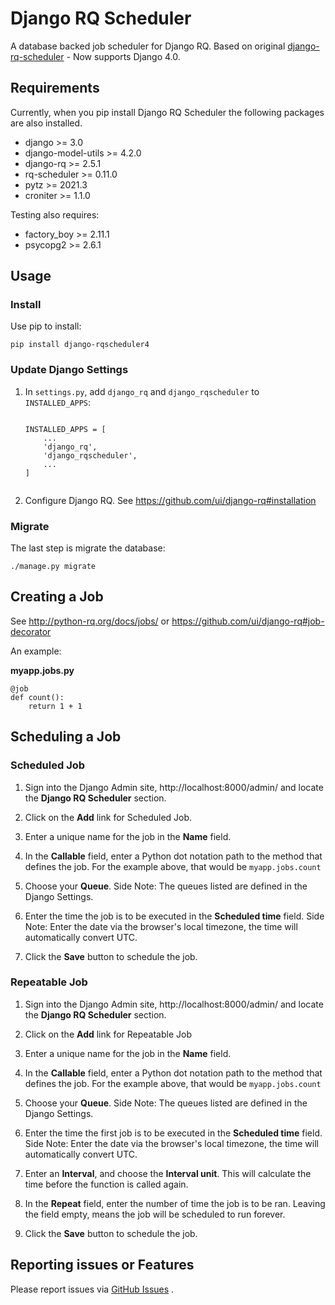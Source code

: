 # Django RQ Scheduler 

A database backed job scheduler for Django RQ.
Based on original [django-rq-scheduler](https://github.com/isl-x/django-rq-scheduler) - Now supports Django 4.0.

## Requirements

Currently, when you pip install Django RQ Scheduler the following packages are also installed.

* django >= 3.0
* django-model-utils >= 4.2.0
* django-rq >= 2.5.1
* rq-scheduler >= 0.11.0
* pytz >= 2021.3
* croniter >= 1.1.0

Testing also requires:

* factory_boy >= 2.11.1
* psycopg2 >= 2.6.1


## Usage

### Install

Use pip to install:

```
pip install django-rqscheduler4
```


### Update Django Settings

1. In `settings.py`, add `django_rq` and `django_rqscheduler` to  `INSTALLED_APPS`:

	```

	INSTALLED_APPS = [
    	...
    	'django_rq',
    	'django_rqscheduler',
    	...
	]


	```

2. Configure Django RQ. See https://github.com/ui/django-rq#installation


### Migrate

The last step is migrate the database:

```
./manage.py migrate
```

## Creating a Job

See http://python-rq.org/docs/jobs/ or https://github.com/ui/django-rq#job-decorator

An example:

**myapp.jobs.py**

```
@job
def count():
    return 1 + 1
```

## Scheduling a Job

### Scheduled Job

1. Sign into the Django Admin site, http://localhost:8000/admin/ and locate the **Django RQ Scheduler** section.

2. Click on the **Add** link for Scheduled Job.

3. Enter a unique name for the job in the **Name** field.

4. In the **Callable** field, enter a Python dot notation path to the method that defines the job. For the example above, that would be `myapp.jobs.count`

5. Choose your **Queue**. Side Note: The queues listed are defined in the Django Settings.

6. Enter the time the job is to be executed in the **Scheduled time** field. Side Note: Enter the date via the browser's local timezone, the time will automatically convert UTC.

7. Click the **Save** button to schedule the job.

### Repeatable Job

1. Sign into the Django Admin site, http://localhost:8000/admin/ and locate the **Django RQ Scheduler** section.

2. Click on the **Add** link for Repeatable Job

3. Enter a unique name for the job in the **Name** field.

4. In the **Callable** field, enter a Python dot notation path to the method that defines the job. For the example above, that would be `myapp.jobs.count`

5. Choose your **Queue**. Side Note: The queues listed are defined in the Django Settings.

6. Enter the time the first job is to be executed in the **Scheduled time** field. Side Note: Enter the date via the browser's local timezone, the time will automatically convert UTC.

7. Enter an **Interval**, and choose the **Interval unit**. This will calculate the time before the function is called again.

8. In the **Repeat** field, enter the number of time the job is to be ran. Leaving the field empty, means the job will be scheduled to run forever.

9. Click the **Save** button to schedule the job.


## Reporting issues or Features

Please report issues via [GitHub Issues](https://github.com/cunla/django-rqscheduler/issues) .

